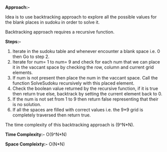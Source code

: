 **Approach:-**

Idea is to use backtracking approach to explore all the possible values for the blank places in sudoku in order to solve it.

Backtracking approach requires a recursive function.

**Steps:-**
1. Iterate in the sudoku table and whenever encounter a blank space i.e. 0 then Go to step 2.
2. Iterate for num= 1 to num= 9 and check for each num that we can place it in the vaccant space by checking the row, column and current grid elements.
3. If num is not present then place the num in the vaccant space. Call the function SolveSudoku recursively with this placed element.
4. Check the boolean value returned by the recursive function, if it is true then return true else, backtrack by setting the current element back to 0.
5. If the num is not set from 1 to 9 then return false representing that their is no solution.
6. If all the spaces are filled with correct values i.e. the 9*9 grid is completely traversed then return true.

The time complexity of this backtracking approach is (9^N*N).

**Time Complexity:-** O(9^N*N)

**Space Compleixty:-** O(N*N)